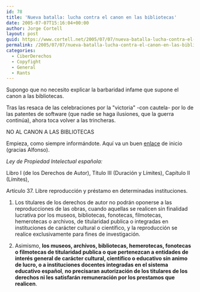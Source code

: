 ```yaml
---
id: 78
title: 'Nueva batalla: lucha contra el canon en las bibliotecas'
date: 2005-07-07T15:16:04+00:00
author: Jorge Cortell
layout: post
guid: https://www.cortell.net/2005/07/07/nueva-batalla-lucha-contra-el-canon-en-las-bibliotecas/
permalink: /2005/07/07/nueva-batalla-lucha-contra-el-canon-en-las-bibliotecas/
categories:
  - CiberDerechos
  - Copyfight
  - General
  - Rants
---
```

Supongo que no necesito explicar la barbaridad infame que supone el canon a las bibliotecas.
  
Tras las resaca de las celebraciones por la "victoria" -con cautela- por lo de las patentes de software (que nadie se haga ilusiones, que la guerra continúa), ahora toca volver a las trincheras.
  
NO AL CANON A LAS BIBLIOTECAS
  
Empieza, como siempre informándote. Aquí­ va un buen [enlace](https://exlibris.usal.es/bibesp/nopago/) de inicio (gracias Alfonso).

_Ley de Propiedad Intelectual española:_

Libro I (de los Derechos de Autor), Tí­tulo III (Duración y Lí­mites), Capí­tulo II (Lí­mites),

Artí­culo 37. Libre reproducción y préstamo en determinadas instituciones.

1. Los titulares de los derechos de autor no podrán oponerse a las reproducciones de las obras, cuando aquellas se realicen sin finalidad lucrativa por los museos, bibliotecas, fonotecas, filmotecas, hemerotecas o archivos, de titularidad publica o integradas en instituciones de carácter cultural o cientí­fico, y la reproducción se realice exclusivamente para fines de investigación.

2. Asimismo, **los museos, archivos, bibliotecas, hemerotecas, fonotecas o filmotecas de titularidad publica o que pertenezcan a entidades de interés general de carácter cultural, cientí­fico o educativo sin animo de lucro, o a instituciones docentes integradas en el sistema educativo español**, **no precisaran autorización de los titulares de los derechos ni les satisfarán remuneración por los prestamos que realicen**.